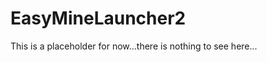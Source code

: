 EasyMineLauncher2
=================

This is a placeholder for now...there is nothing to see here...
